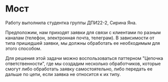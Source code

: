 # Мост
Работу выполнила студентка группы ДПИ22-2, Сирина Яна.

Предположим, нам приходят заявки для связи с клиентами по разным каналам 
(телефон, электронная почта, телеграм). В зависимости от типа пришедшей заявки, 
мы должны обработать ее необходимым для этого способом. 

Для решения этой задачи можно воспользоваться паттерном "Цепочка ответственности", 
где мы создадим несколько обработчиков, которые смогут либо обработать заявку самостоятельно, 
либо передать ее дальше по цепи, если заявка не относится к их типу.
